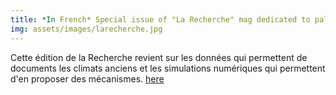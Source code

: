 ```yaml
---
title: *In French* Special issue of "La Recherche" mag dedicated to paleoclimate
img: assets/images/larecherche.jpg
---
```

Cette édition de la Recherche revient sur les données qui permettent de documents les climats anciens et les simulations numériques qui permettent d'en proposer des mécanismes.
[here](https://paleoclim-cnrs.github.io/presentations/2022_01_28_Defense_Julia_Bres/)
